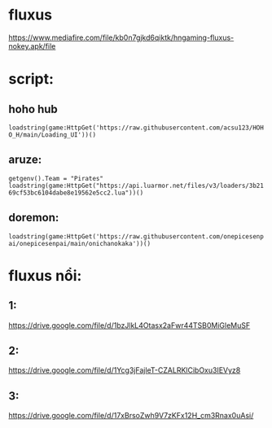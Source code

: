 # fluxus
https://www.mediafire.com/file/kb0n7gjkd6qiktk/hngaming-fluxus-nokey.apk/file


# script:

## hoho hub
```loadstring(game:HttpGet('https://raw.githubusercontent.com/acsu123/HOHO_H/main/Loading_UI'))()```

## aruze:
`getgenv().Team = "Pirates"
loadstring(game:HttpGet("https://api.luarmor.net/files/v3/loaders/3b2169cf53bc6104dabe8e19562e5cc2.lua"))()`
## doremon:
```loadstring(game:HttpGet('https://raw.githubusercontent.com/onepicesenpai/onepicesenpai/main/onichanokaka'))()```

# fluxus nổi: 
## 1:
https://drive.google.com/file/d/1bzJlkL4Otasx2aFwr44TSB0MiGleMuSF
## 2:
https://drive.google.com/file/d/1Ycg3jFajleT-CZALRKlCibOxu3IEVyz8
## 3:
https://drive.google.com/file/d/17xBrsoZwh9V7zKFx12H_cm3Rnax0uAsi/

